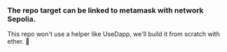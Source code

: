 ### The repo target can be linked to metamask with network Sepolia.

This repo won't use a helper like UseDapp, we'll build it from scratch with ether. 💐